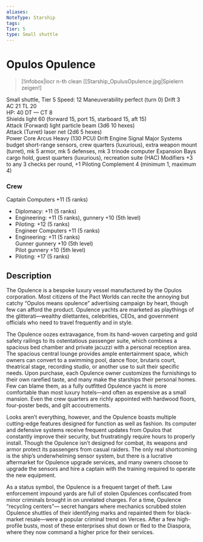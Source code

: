 ```yaml
---
aliases: 
NoteType: Starship
tags: 
Tier: 5
type: Small shuttle
---
```


# Opulos Opulence

> [!infobox|locr n-th clean
>  [[Starship_OpulusOpulence.jpg|Spielern zeigen!]
> 
Small shuttle, Tier 5 
Speed: 12
Maneuverability perfect (turn 0)
Drift 3  
AC 21
TL 20  
HP: 40
DT —
CT 8  
Shields light 60 (forward 15, port 15, starboard 15, aft 15)  
Attack (Forward) light particle beam (3d6
10 hexes)  
Attack (Turret) laser net (2d6
5 hexes)  
Power Core Arcus Heavy (130 PCU)
Drift Engine Signal Major
Systems budget short-range sensors, crew quarters (luxurious), extra weapon mount (turret), mk 5 armor, mk 5 defenses, mk 3 trinode computer
Expansion Bays cargo hold, guest quarters (luxurious), recreation suite (HAC)
Modifiers +3 to any 3 checks per round, +1 Piloting
Complement 4 (minimum 1, maximum 4)

### Crew

Captain Computers +11 (5 ranks)
  - Diplomacy: +11 (5 ranks)
  - Engineering: +11 (5 ranks), gunnery +10 (5th level)
  - Piloting: +12 (5 ranks)  
Engineer Computers +11 (5 ranks)
  - Engineering: +11 (5 ranks)  
Gunner gunnery +10 (5th level)  
Pilot gunnery +10 (5th level)
  - Piloting: +17 (5 ranks)

## Description

The Opulence is a bespoke luxury vessel manufactured by the Opulos corporation. Most citizens of the Pact Worlds can recite the annoying but catchy “Opulos means opulence” advertising campaign by heart, though few can afford the product. Opulence yachts are marketed as playthings of the glitterati—wealthy dilettantes, celebrities, CEOs, and government officials who need to travel frequently and in style.  
 
The Opulence oozes extravagance, from its hand-woven carpeting and gold safety railings to its ostentatious passenger suite, which combines a spacious bed chamber and private jacuzzi with a personal reception area. The spacious central lounge provides ample entertainment space, which owners can convert to a swimming pool, dance floor, brutaris court, theatrical stage, recording studio, or another use to suit their specific needs. Upon purchase, each Opulence owner customizes the furnishings to their own rarefied taste, and many make the starships their personal homes. Few can blame them, as a fully outfitted Opulence yacht is more comfortable than most luxury hotels—and often as expensive as a small mansion. Even the crew quarters are richly appointed with hardwood floors, four-poster beds, and gilt accoutrements.  
 
Looks aren’t everything, however, and the Opulence boasts multiple cutting-edge features designed for function as well as fashion. Its computer and defensive systems receive frequent updates from Opulos that constantly improve their security, but frustratingly require hours to properly install. Though the Opulence isn’t designed for combat, its weapons and armor protect its passengers from casual raiders. The only real shortcoming is the ship’s underwhelming sensor system, but there is a lucrative aftermarket for Opulence upgrade services, and many owners choose to upgrade the sensors and hire a captain with the training required to operate the new equipment.  
 
As a status symbol, the Opulence is a frequent target of theft. Law enforcement impound yards are full of stolen Opulences confiscated from minor criminals brought in on unrelated charges. For a time, Opulence “recycling centers”— secret hangars where mechanics scrubbed stolen Opulence shuttles of their identifying marks and repainted them for black-market resale—were a popular criminal trend on Verces. After a few high-profile busts, most of these enterprises shut down or fled to the Diaspora, where they now command a higher price for their services.
